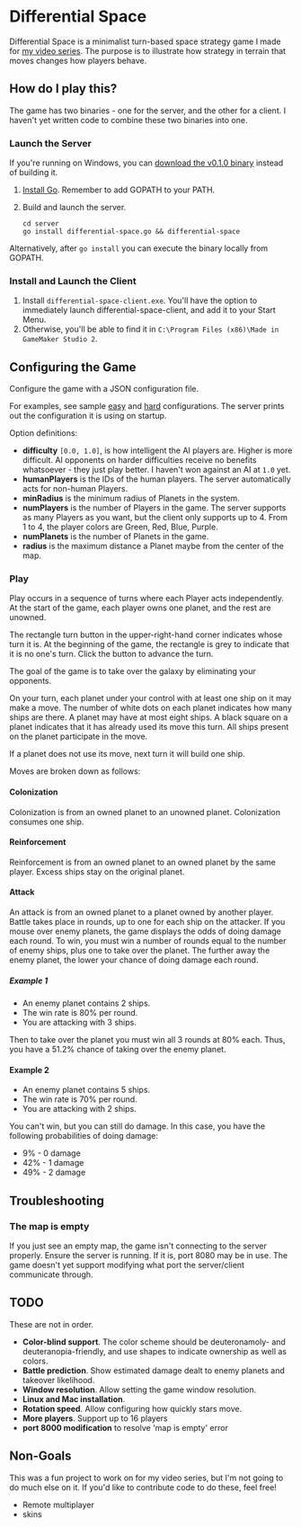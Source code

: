 # Differential Space
Differential Space is a minimalist turn-based space strategy game I made for [my video series](https://www.youtube.com/channel/UC29CSoWw7ASMCTcjzc-7k0w).
The purpose is to illustrate how strategy in terrain that moves changes how players behave.

## How do I play this?
The game has two binaries - one for the server, and the other for a client.
I haven't yet written code to combine these two binaries into one.

### Launch the Server
If you're running on Windows, you can
[download the v0.1.0 binary](https://drive.google.com/file/d/1YbToM27Yhorl9Fa0C1bP2sWDIkx2t688/view?usp=sharing)
instead of building it.

1. [Install Go](https://golang.org/doc/install). Remember to add GOPATH to your PATH.
1. Build and launch the server.

   ```
   cd server
   go install differential-space.go && differential-space
   ```

Alternatively, after `go install` you can execute the binary locally from GOPATH.

### Install and Launch the Client
1. Install `differential-space-client.exe`. You'll have the option to immediately launch
differential-space-client, and add it to your Start Menu.
1. Otherwise, you'll be able to find it in `C:\Program Files (x86)\Made in GameMaker Studio 2`.

## Configuring the Game
Configure the game with a JSON configuration file.

For examples, see sample [easy](server/easy.json) and [hard](server/hard.json) configurations.
The server prints out the configuration it is using on startup.

Option definitions:
- **difficulty** `[0.0, 1.0]`, is how intelligent the AI players are.
Higher is more difficult. 
AI opponents on harder difficulties receive no benefits whatsoever - they just play better.
I haven't won against an AI at `1.0` yet.
- **humanPlayers** is the IDs of the human players.
The server automatically acts for non-human Players.
- **minRadius** is the minimum radius of Planets in the system.
- **numPlayers** is the number of Players in the game.
The server supports as many Players as you want, but the client only supports up to 4.
From 1 to 4, the player colors are Green, Red, Blue, Purple.
- **numPlanets** is the number of Planets in the game.
- **radius** is the maximum distance a Planet maybe from the center of the map.

### Play
Play occurs in a sequence of turns where each Player acts independently.
At the start of the game, each player owns one planet, and the rest are unowned.

The rectangle turn button in the upper-right-hand corner indicates whose turn it is.
At the beginning of the game, the rectangle is grey to indicate that it is no one's turn.
Click the button to advance the turn.

The goal of the game is to take over the galaxy by eliminating your opponents.

On your turn, each planet under your control with at least one ship on it may make a move.
The number of white dots on each planet indicates how many ships are there.
A planet may have at most eight ships.
A black square on a planet indicates that it has already used its move this turn.
All ships present on the planet participate in the move.

If a planet does not use its move, next turn it will build one ship.

Moves are broken down as follows:
#### Colonization
Colonization is from an owned planet to an unowned planet.
Colonization consumes one ship.
#### Reinforcement
Reinforcement is from an owned planet to an owned planet by the same player.
Excess ships stay on the original planet.
#### Attack
An attack is from an owned planet to a planet owned by another player.
Battle takes place in rounds, up to one for each ship on the attacker.
If you mouse over enemy planets, the game displays the odds of doing damage each round.
To win, you must win a number of rounds equal to the number of enemy ships, plus one to take over the planet.
The further away the enemy planet, the lower your chance of doing damage each round.

##### Example 1
- An enemy planet contains 2 ships.
- The win rate is 80% per round.
- You are attacking with 3 ships.

Then to take over the planet you must win all 3 rounds at 80% each.
Thus, you have a 51.2% chance of taking over the enemy planet.

#### Example 2
- An enemy planet contains 5 ships.
- The win rate is 70% per round.
- You are attacking with 2 ships.

You can't win, but you can still do damage.
In this case, you have the following probabilities of doing damage:
- 9% - 0 damage
- 42% - 1 damage
- 49% - 2 damage

## Troubleshooting

### The map is empty
If you just see an empty map, the game isn't connecting to the server properly.
Ensure the server is running.
If it is, port 8080 may be in use.
The game doesn't yet support modifying what port the server/client communicate through.

## TODO
These are not in order.

- **Color-blind support**.
The color scheme should be deuteronamoly- and deuteranopia-friendly, and use shapes to indicate ownership as well as colors.
- **Battle prediction**.
Show estimated damage dealt to enemy planets and takeover likelihood.
- **Window resolution**.
Allow setting the game window resolution.
- **Linux and Mac installation**.
- **Rotation speed**.
Allow configuring how quickly stars move.
- **More players**.
Support up to 16 players
- **port 8000 modification**
to resolve 'map is empty' error

## Non-Goals
This was a fun project to work on for my video series, but I'm not going to do much else on it.
If you'd like to contribute code to do these, feel free!

- Remote multiplayer
- skins
